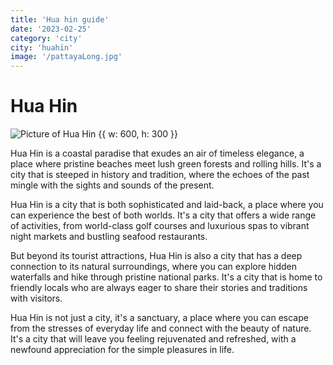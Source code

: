```yaml
---
title: 'Hua hin guide'
date: '2023-02-25'
category: 'city'
city: 'huahin'
image: '/pattayaLong.jpg'
---
```


# Hua Hin

![Picture of Hua Hin {{ w: 600, h: 300 }}](/huahin.jpg)

Hua Hin is a coastal paradise that exudes an air of timeless elegance, a place where pristine beaches meet lush green forests and rolling hills. It's a city that is steeped in history and tradition, where the echoes of the past mingle with the sights and sounds of the present.

Hua Hin is a city that is both sophisticated and laid-back, a place where you can experience the best of both worlds. It's a city that offers a wide range of activities, from world-class golf courses and luxurious spas to vibrant night markets and bustling seafood restaurants.

But beyond its tourist attractions, Hua Hin is also a city that has a deep connection to its natural surroundings, where you can explore hidden waterfalls and hike through pristine national parks. It's a city that is home to friendly locals who are always eager to share their stories and traditions with visitors.

Hua Hin is not just a city, it's a sanctuary, a place where you can escape from the stresses of everyday life and connect with the beauty of nature. It's a city that will leave you feeling rejuvenated and refreshed, with a newfound appreciation for the simple pleasures in life.